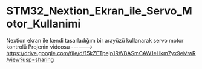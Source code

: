 # STM32_Nextion_Ekran_ile_Servo_Motor_Kullanimi
Nextion ekran ile kendi tasarladığım bir arayüzü kullanarak servo motor kontrolü 
Projenin videosu ------> https://drive.google.com/file/d/15kZETpejp1RWBASmCAW1eHkm7yx9eMwR/view?usp=sharing
